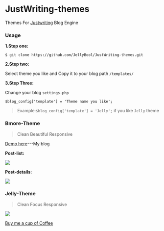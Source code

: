 JustWriting-themes
==================

Themes For [Justwriting](https://github.com/hjue/JustWriting) Blog Engine



### Usage

**1.Step one:**

`$ git clone https://github.com/JellyBool/JustWriting-themes.git`

**2.Step two:**

Select theme you like and Copy it to your blog path `/templates/`

**3.Step Three:**

Change your blog `settings.php` 

`$blog_config['template'] = 'Theme name you like';`

>Example:`$blog_config['template'] = 'Jelly';` if you like `Jelly` theme


### Bmore-Theme

>Clean  Beautiful  Responsive

[Demo here](http://www.jellybool.com/)---My blog

**Post-list:**

![](https://wt-prj.oss.aliyuncs.com/766e22da1e8c467a8af35d90c9185409/5110eefb-6662-46d4-836c-c5ea6f881fbb.png)

**Post-details:**

![](https://wt-prj.oss.aliyuncs.com/766e22da1e8c467a8af35d90c9185409/f8f29ea5-408a-4cf1-a211-7a248ffb015b.png)

### Jelly-Theme

>Clean  Focus  Responsive



![](https://wt-prj.oss.aliyuncs.com/766e22da1e8c467a8af35d90c9185409/b6100bc1-0bee-4cb4-9977-550f58b50f73.png)

[Buy me a cup of Coffee](http://www.jellybool.com/post/coffee)